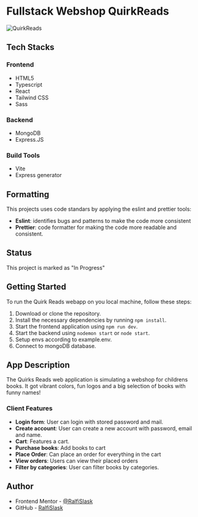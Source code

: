 # Fullstack Webshop QuirkReads

![QuirkReads](https://github.com/plugga-tech/express-api-webshop-js-RalfiSlask/assets/112242026/23070666-f67f-4ca6-97b4-a7c982605561)

## Tech Stacks

### Frontend

- HTML5
- Typescript
- React
- Tailwind CSS
- Sass

### Backend

- MongoDB
- Express.JS

### Build Tools

- Vite
- Express generator

## Formatting

This projects uses code standars by applying the eslint and prettier tools:

- **Eslint**: identifies bugs and patterns to make the code more consistent
- **Prettier**: code formatter for making the code more readable and consistent.

## Status

This project is marked as "In Progress"

## Getting Started

To run the Quirk Reads webapp on you local machine, follow these steps:

1. Download or clone the repository.
2. Install the necessary dependencies by running `npm install`.
3. Start the frontend application using `npm run dev`.
4. Start the backend using `nodemon start` or `node start`.
5. Setup envs according to example.env.
6. Connect to mongoDB database.

## App Description

The Quirks Reads web application is simulating a webshop for childrens books. It got vibrant colors, fun logos and a big selection of books with funny names!

### Client Features

- **Login form**: User can login with stored password and mail.
- **Create account**: User can create a new account with password, email and name.
- **Cart**: Features a cart.
- **Purchase books**: Add books to cart
- **Place Order**: Can place an order for everything in the cart
- **View orders**: Users can view their placed orders
- **Filter by categories**: User can filter books by categories.

## Author

- Frontend Mentor - [@RalfiSlask](https://www.frontendmentor.io/profile/RalfiSlask)
- GitHub - [RalfiSlask](https://github.com/RalfiSlask)
